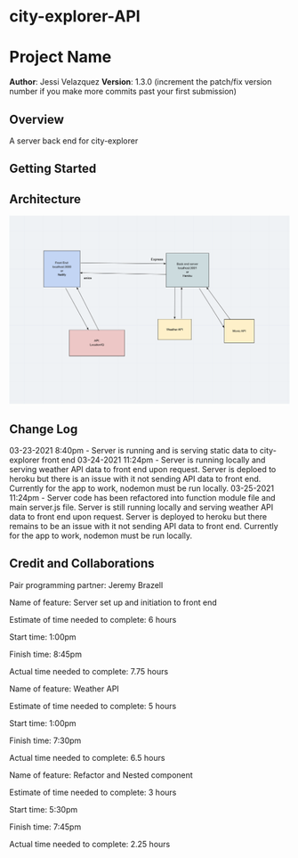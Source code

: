 # city-explorer-API

# Project Name

**Author**: Jessi Velazquez
**Version**: 1.3.0 (increment the patch/fix version number if you make more commits past your first submission)

## Overview
<!-- Provide a high level overview of what this application is and why you are building it, beyond the fact that it's an assignment for this class. (i.e. What's your problem domain?) -->
A server back end for city-explorer

## Getting Started
<!-- What are the steps that a user must take in order to build this app on their own machine and get it running? -->

## Architecture
<!-- Provide a detailed description of the application design. What technologies (languages, libraries, etc) you're using, and any other relevant design information. -->
![Data Flow Chart](arch2.png)

## Change Log
<!-- Use this area to document the iterative changes made to your application as each feature is successfully implemented. Use time stamps. Here's an examples:

01-01-2001 4:59pm - Application now has a fully-functional express server, with a GET route for the location resource. -->
03-23-2021 8:40pm - Server is running and is serving static data to city-explorer front end
03-24-2021 11:24pm - Server is running locally and serving weather API data to front end upon request. Server is deploed to heroku but there is an issue with it not sending API data to front end. Currently for the app to work, nodemon must be run locally.
03-25-2021 11:24pm - Server code has been refactored into function module file and main server.js file. Server is still running locally and serving weather API data to front end upon request. Server is deployed to heroku but there remains to be an issue with it not sending API data to front end. Currently for the app to work, nodemon must be run locally.

## Credit and Collaborations
<!-- Give credit (and a link) to other people or resources that helped you build this application. -->

Pair programming partner: Jeremy Brazell

Name of feature: Server set up and initiation to front end

Estimate of time needed to complete: 6 hours

Start time: 1:00pm

Finish time: 8:45pm

Actual time needed to complete: 7.75 hours





Name of feature: Weather API 

Estimate of time needed to complete: 5 hours

Start time: 1:00pm

Finish time: 7:30pm

Actual time needed to complete: 6.5 hours



Name of feature: Refactor and Nested component

Estimate of time needed to complete: 3 hours

Start time: 5:30pm

Finish time: 7:45pm

Actual time needed to complete: 2.25 hours